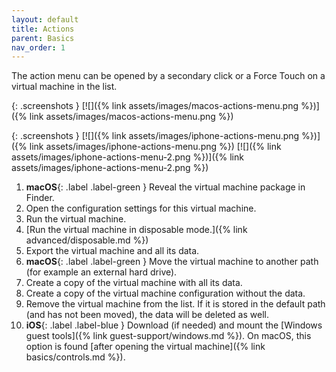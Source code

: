 ```yaml
---
layout: default
title: Actions
parent: Basics
nav_order: 1
---
```


The action menu can be opened by a secondary click or a Force Touch on a virtual machine in the list.

{: .screenshots }
[![]({% link assets/images/macos-actions-menu.png %})]({% link assets/images/macos-actions-menu.png %})

{: .screenshots }
[![]({% link assets/images/iphone-actions-menu.png %})]({% link assets/images/iphone-actions-menu.png %})
[![]({% link assets/images/iphone-actions-menu-2.png %})]({% link assets/images/iphone-actions-menu-2.png %})

1. **macOS**{: .label .label-green } Reveal the virtual machine package in Finder.
2. Open the configuration settings for this virtual machine.
3. Run the virtual machine.
4. [Run the virtual machine in disposable mode.]({% link advanced/disposable.md %})
5. Export the virtual machine and all its data.
6. **macOS**{: .label .label-green } Move the virtual machine to another path (for example an external hard drive).
7. Create a copy of the virtual machine with all its data.
8. Create a copy of the virtual machine configuration without the data.
9. Remove the virtual machine from the list. If it is stored in the default path (and has not been moved), the data will be deleted as well.
10. **iOS**{: .label .label-blue } Download (if needed) and mount the [Windows guest tools]({% link guest-support/windows.md %}). On macOS, this option is found [after opening the virtual machine]({% link basics/controls.md %}).
